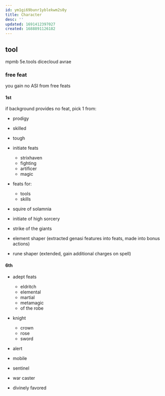 ```yaml
---
id: ym1gi69bunr1yblekwm2s0y
title: Character
desc: ''
updated: 1691412397027
created: 1688891126182
---
```


## tool
mpmb
5e.tools
dicecloud
avrae

### free feat
you gain no ASI from free feats

#### 1st
if background provides no feat, pick 1 from:
- prodigy
- skilled
- tough

- initiate feats
  + strixhaven
  + fighting
  + artificer
  + magic

- feats for:
  + tools
  + skills

- squire of solamnia
- initiate of high sorcery
- strike of the giants
- element shaper (extracted genasi features into feats, made into bonus actions)
- rune shaper (extended, gain additional charges on spell)

#### 6th
- adept feats
  + eldritch
  + elemental
  + martial
  + metamagic
  + of the robe

- knight
  + crown
  + rose
  + sword

- alert
- mobile
- sentinel
- war caster
- divinely favored
